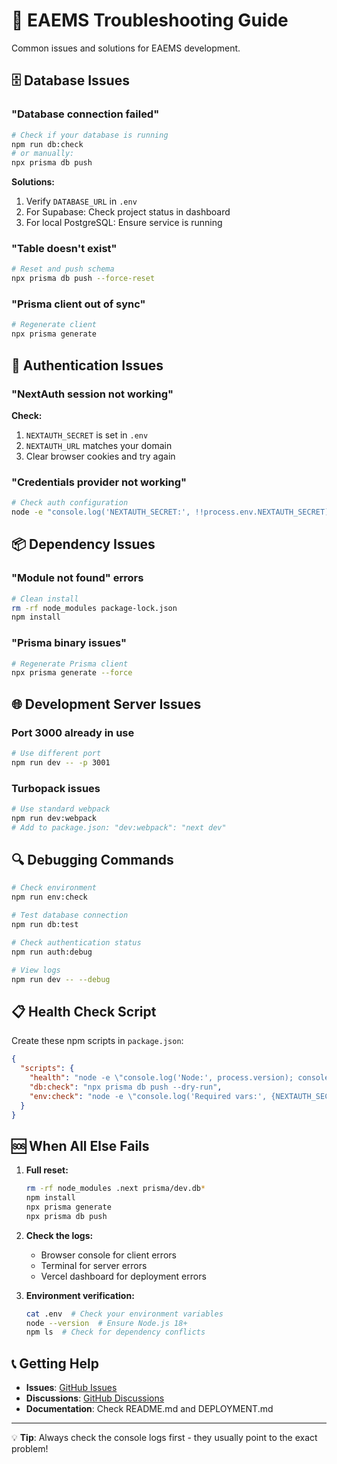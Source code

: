 # 🔧 EAEMS Troubleshooting Guide

Common issues and solutions for EAEMS development.

## 🗄️ Database Issues

### "Database connection failed"
```bash
# Check if your database is running
npm run db:check
# or manually:
npx prisma db push
```

**Solutions:**
1. Verify `DATABASE_URL` in `.env`
2. For Supabase: Check project status in dashboard
3. For local PostgreSQL: Ensure service is running

### "Table doesn't exist"
```bash
# Reset and push schema
npx prisma db push --force-reset
```

### "Prisma client out of sync"
```bash
# Regenerate client
npx prisma generate
```

## 🔐 Authentication Issues

### "NextAuth session not working"
**Check:**
1. `NEXTAUTH_SECRET` is set in `.env`
2. `NEXTAUTH_URL` matches your domain
3. Clear browser cookies and try again

### "Credentials provider not working"
```bash
# Check auth configuration
node -e "console.log('NEXTAUTH_SECRET:', !!process.env.NEXTAUTH_SECRET)"
```

## 📦 Dependency Issues

### "Module not found" errors
```bash
# Clean install
rm -rf node_modules package-lock.json
npm install
```

### "Prisma binary issues"
```bash
# Regenerate Prisma client
npx prisma generate --force
```

## 🌐 Development Server Issues

### Port 3000 already in use
```bash
# Use different port
npm run dev -- -p 3001
```

### Turbopack issues
```bash
# Use standard webpack
npm run dev:webpack
# Add to package.json: "dev:webpack": "next dev"
```

## 🔍 Debugging Commands

```bash
# Check environment
npm run env:check

# Test database connection
npm run db:test

# Check authentication status
npm run auth:debug

# View logs
npm run dev -- --debug
```

## 📋 Health Check Script

Create these npm scripts in `package.json`:

```json
{
  "scripts": {
    "health": "node -e \"console.log('Node:', process.version); console.log('Env loaded:', !!process.env.DATABASE_URL)\"",
    "db:check": "npx prisma db push --dry-run",
    "env:check": "node -e \"console.log('Required vars:', {NEXTAUTH_SECRET: !!process.env.NEXTAUTH_SECRET, DATABASE_URL: !!process.env.DATABASE_URL})\""
  }
}
```

## 🆘 When All Else Fails

1. **Full reset:**
   ```bash
   rm -rf node_modules .next prisma/dev.db*
   npm install
   npx prisma generate
   npx prisma db push
   ```

2. **Check the logs:**
   - Browser console for client errors
   - Terminal for server errors
   - Vercel dashboard for deployment errors

3. **Environment verification:**
   ```bash
   cat .env  # Check your environment variables
   node --version  # Ensure Node.js 18+
   npm ls  # Check for dependency conflicts
   ```

## 📞 Getting Help

- **Issues**: [GitHub Issues](https://github.com/CodeNewb13/EAEMS/issues)
- **Discussions**: [GitHub Discussions](https://github.com/CodeNewb13/EAEMS/discussions)
- **Documentation**: Check README.md and DEPLOYMENT.md

---

💡 **Tip**: Always check the console logs first - they usually point to the exact problem!

